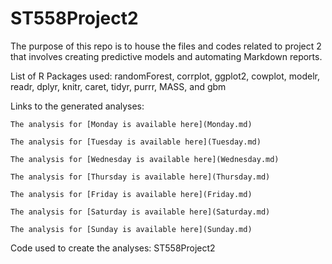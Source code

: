 # ST558Project2  

The purpose of this repo is to house the files and codes related to project 2 that involves creating predictive
models and automating Markdown reports.

List of R Packages used: randomForest, corrplot, ggplot2, cowplot, modelr, readr, dplyr, knitr, caret, tidyr, purrr, MASS, and gbm

Links to the generated analyses:  

    The analysis for [Monday is available here](Monday.md)
    
    The analysis for [Tuesday is available here](Tuesday.md)
    
    The analysis for [Wednesday is available here](Wednesday.md)
    
    The analysis for [Thursday is available here](Thursday.md)
    
    The analysis for [Friday is available here](Friday.md)
    
    The analysis for [Saturday is available here](Saturday.md)
    
    The analysis for [Sunday is available here](Sunday.md)

Code used to create the analyses: ST558Project2





